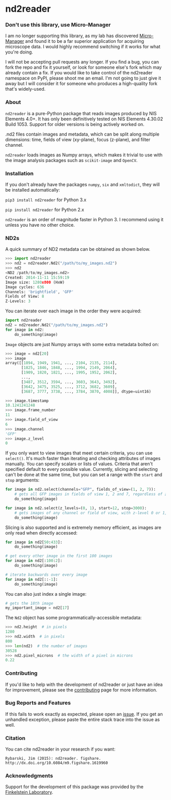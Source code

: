 # nd2reader

### Don't use this library, use Micro-Manager

I am no longer supporting this library, as my lab has discovered [Micro-Manager](https://micro-manager.org/) and found it to be a far superior application for acquiring microscope data. I would highly recommend switching if it works for what you're doing.

I will not be accepting pull requests any longer. If you find a bug, you can fork the repo and fix it yourself, or look for someone else's fork which may already contain a fix.
If you would like to take control of the nd2reader namespace on PyPI, please shoot me an email. I'm not going to just give it away but I will consider it for someone who produces a high-quality fork that's widely-used.

### About

`nd2reader` is a pure-Python package that reads images produced by NIS Elements 4.0+. It has only been definitively tested on NIS Elements 4.30.02 Build 1053. Support for older versions is being actively worked on.

.nd2 files contain images and metadata, which can be split along multiple dimensions: time, fields of view (xy-plane), focus (z-plane), and filter channel.

`nd2reader` loads images as Numpy arrays, which makes it trivial to use with the image analysis packages such as `scikit-image` and `OpenCV`.

### Installation

If you don't already have the packages `numpy`, `six` and `xmltodict`, they will be installed automatically:

`pip3 install nd2reader` for Python 3.x

`pip install nd2reader` for Python 2.x

`nd2reader` is an order of magnitude faster in Python 3. I recommend using it unless you have no other choice.

### ND2s

A quick summary of ND2 metadata can be obtained as shown below.
```python
>>> import nd2reader
>>> nd2 = nd2reader.Nd2("/path/to/my_images.nd2")
>>> nd2
<ND2 /path/to/my_images.nd2>
Created: 2014-11-11 15:59:19
Image size: 1280x800 (HxW)
Image cycles: 636
Channels: 'brightfield', 'GFP'
Fields of View: 8
Z-Levels: 3

```

You can iterate over each image in the order they were acquired:

```python
import nd2reader
nd2 = nd2reader.Nd2("/path/to/my_images.nd2")
for image in nd2:
    do_something(image)
```

`Image` objects are just Numpy arrays with some extra metadata bolted on:

```python
>>> image = nd2[20]
>>> image
array([[1894, 1949, 1941, ..., 2104, 2135, 2114],
       [1825, 1846, 1848, ..., 1994, 2149, 2064],
       [1909, 1820, 1821, ..., 1995, 1952, 2062],
       ...,
       [3487, 3512, 3594, ..., 3603, 3643, 3492],
       [3642, 3475, 3525, ..., 3712, 3682, 3609],
       [3687, 3777, 3738, ..., 3784, 3870, 4008]], dtype=uint16)

>>> image.timestamp
10.1241241248
>>> image.frame_number
11
>>> image.field_of_view
6
>>> image.channel
'GFP'
>>> image.z_level
0
```

If you only want to view images that meet certain criteria, you can use `select()`. It's much faster than iterating
and checking attributes of images manually. You can specify scalars or lists of values. Criteria that aren't specified
default to every possible value. Currently, slicing and selecting can't be done at the same time, but you can
set a range with the `start` and `stop` arguments:

```python
for image in nd2.select(channels="GFP", fields_of_view=(1, 2, 7)):
    # gets all GFP images in fields of view 1, 2 and 7, regardless of z-level or frame
    do_something(image)

for image in nd2.select(z_levels=(0, 1), start=12, stop=3000):
    # gets images of any channel or field of view, with z-level 0 or 1, between images 12 and 3000
    do_something(image)
```

Slicing is also supported and is extremely memory efficient, as images are only read when directly accessed:

```python
for image in nd2[50:433]:
    do_something(image)

# get every other image in the first 100 images
for image in nd2[:100:2]:
    do_something(image)

# iterate backwards over every image
for image in nd2[::-1]:
    do_something(image)
```

You can also just index a single image:

```python
# gets the 18th image
my_important_image = nd2[17] 
```

The `Nd2` object has some programmatically-accessible metadata: 

```python
>>> nd2.height  # in pixels
1280
>>> nd2.width  # in pixels
800
>>> len(nd2)  # the number of images
30528
>>> nd2.pixel_microns  # the width of a pixel in microns
0.22
```

### Contributing

If you'd like to help with the development of nd2reader or just have an idea for improvement, please see the [contributing](https://github.com/jimrybarski/nd2reader/blob/master/CONTRIBUTING.md) page
for more information.

### Bug Reports and Features

If this fails to work exactly as expected, please open an [issue](https://github.com/jimrybarski/nd2reader/issues).
If you get an unhandled exception, please paste the entire stack trace into the issue as well.

### Citation

You can cite nd2reader in your research if you want:

```
Rybarski, Jim (2015): nd2reader. figshare.
http://dx.doi.org/10.6084/m9.figshare.1619960
```

### Acknowledgments

Support for the development of this package was provided by the [Finkelstein Laboratory](http://finkelsteinlab.org/).
